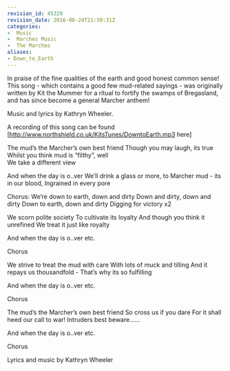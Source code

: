 ```yaml
---
revision_id: 45329
revision_date: 2016-06-24T21:50:31Z
categories:
-  Music
-  Marches Music
-  The Marches
aliases:
- Down_to_Earth
---
```






In praise of the fine qualities of the earth and good honest common sense!  This song - which contains a good few mud-related sayings - was originally written by Kit the Mummer for a ritual to fortify the swamps of Bregasland, and has since become a general Marcher anthem!

Music and lyrics by Kathryn Wheeler.

A recording of this song can be found [http://www.northshield.co.uk/KitsTunes/DowntoEarth.mp3 here] 


The mud’s the Marcher’s own best friend 
Though you may laugh, its true 
Whilst you think mud is “filthy”, well  
We take a different view  

And when the day is o..ver 
We’ll drink a glass or more, 
to Marcher mud - its in our blood, 
Ingrained in every pore  

Chorus: 
We’re down to earth, down and dirty 
Down and dirty, down and dirty 
Down to earth, down and dirty 
Digging for victory  x2

We scorn polite society 
To cultivate its loyalty 
And though you think it unrefined 
We treat it just like royalty  

And when the day is o..ver etc.

Chorus  

We strive to treat the mud with care 
With lots of muck and tilling 
And it repays us thousandfold - 
That’s why its so fulfilling  

And when the day is o..ver etc.
  
Chorus  

The mud’s the Marcher’s own best friend 
So cross us if you dare 
For it shall heed our call to war! 
Intruders best beware……  

And when the day is o..ver etc.

Chorus  


Lyrics and music by Kathryn Wheeler
